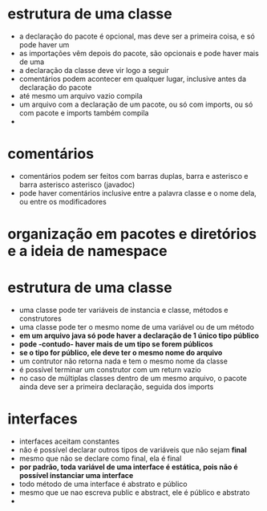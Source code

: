 # estrutura de uma classe

* a declaração do pacote é opcional, mas deve ser a primeira coisa, e só pode haver um
* as importações vêm depois do pacote, são opcionais e pode haver mais de uma
* a declaração da classe deve vir logo a seguir
* comentários podem acontecer em qualquer lugar, inclusive antes da declaração do pacote
* até mesmo um arquivo vazio compila
* um arquivo com a declaração de um pacote, ou só com imports, ou só com pacote e imports também compila
* 

# comentários
* comentários podem ser feitos com barras duplas, barra e asterisco e barra asterisco asterisco (javadoc)
* pode haver comentários inclusive entre a palavra classe e o nome dela, ou entre os modificadores

# organização em pacotes e diretórios e a ideia de namespace

# estrutura de uma classe

* uma classe pode ter variáveis de instancia e classe, métodos e construtores
* uma classe pode ter o mesmo nome de uma variável ou de um método
* **em um arquivo java só pode haver a declaração de 1 único tipo público**
* **pode -contudo- haver mais de um tipo se forem públicos**
* **se o tipo for público, ele deve ter o mesmo nome do arquivo**
* um contrutor não retorna nada e tem o mesmo nome da classe
* é possível terminar um construtor com um return vazio
* no caso de múltiplas classes dentro de um mesmo arquivo, o pacote ainda deve ser a primeira declaração, seguida dos imports

# interfaces

* interfaces aceitam constantes
* não é possível declarar outros tipos de variáveis que não sejam **final**
* mesmo que não se declare como final, ela é final
* **por padrão, toda variável de uma interface é estática, pois não é possível instanciar uma interface**
* todo método de uma interface é abstrato e público
* mesmo que ue nao escreva public e abstract, ele é público e abstrato
* 
